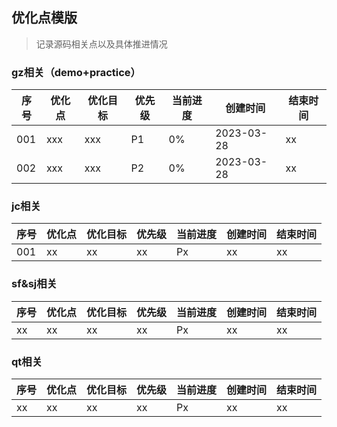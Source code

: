 ## 优化点模版
> 记录源码相关点以及具体推进情况

### gz相关（demo+practice）
| 序号  | 优化点 | 优化目标 | 优先级 | 当前进度 | 创建时间       | 结束时间 |
|-----|-----|------|-----|------|------------|------|
| 001 | xxx | xxx  | P1  | 0%   | 2023-03-28 | xx   |
| 002 | xxx | xxx  | P2  | 0%   | 2023-03-28 | xx   |

### jc相关
| 序号  | 优化点 | 优化目标 | 优先级 | 当前进度 | 创建时间 | 结束时间 |
|-----|-----|------|-----|------|------|------|
| 001 | xx  | xx   | xx  | Px   | xx   | xx   |

### sf&sj相关
| 序号  | 优化点 | 优化目标 | 优先级 | 当前进度 | 创建时间 | 结束时间 |
|-----|-----|------|-----|------|------|------|
| xx  | xx  | xx   | xx  | Px   | xx   | xx   |

### qt相关
| 序号  | 优化点 | 优化目标 | 优先级 | 当前进度 | 创建时间 | 结束时间 |
|-----|-----|------|-----|------|------|------|
| xx  | xx  | xx   | xx  | Px   | xx   | xx   |